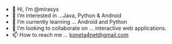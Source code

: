 - 👋 Hi, I’m @mirasys
- 👀 I’m interested in ...Java, Python & Android 
- 🌱 I’m currently learning ... Android and Python
- 💞️ I’m looking to collaborate on ... interactive web applications. 
- 📫 How to reach me ... koneta4net@gmail.com

<!---
mirasys/mirasys is a ✨ special ✨ repository because its `README.md` (this file) appears on your GitHub profile.
You can click the Preview link to take a look at your changes.
--->
